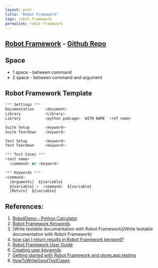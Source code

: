 ```yaml
---
layout: post
title: "Robot Framework"
tags: robot-framework
permalink: robot-framework
---
```


## [Robot Framework](http://robotframework.org/) - [Github Repo](https://github.com/robotframework/robotframework)

## Space
-  1 space - between command
-  2 space - between command and argument


## Robot Framework Template
```python
*** Settings ***
Documentation     <document>
Library           <Library>
Library           <python pakcage>  WITH NAME  <ref name>

Suite Setup       <keyword>
Suite Teardown    <keyword>

Test Setup        <keyword>
Test Teardown     <keyword>

*** Test Cases ***
<test name>
  <command> or <keyword>

*** Keywords ***
<command>
  [Arguments]  ${variable}
  ${variable} =  <command>  ${variable}
  [Return]  ${variable}
```

## References:
1. [RobotDemo - Python Calculator](https://bitbucket.org/robotframework/robotdemo/src/0f996d178905?at=master)
2. [Robot Framework Keywords](http://stackoverflow.com/questions/19648439/robot-framework-keywords)
3. [Write testable documentation with Robot Framework](Write testable documentation with Robot Framework)
4. [how can I return results in Robot Framework keyword?](http://stackoverflow.com/questions/7580252/how-can-i-return-results-in-robot-framework-keyword)
5. [Robot Framework User Guide](http://robotframework.org/robotframework/latest/RobotFrameworkUserGuide.html)
6. [Creating user keywords](http://code.google.com/p/robotframework/source/browse/doc/userguide/src/CreatingTestData/CreatingUserKeywords.txt?r=e35c4cf7591986d212a6f1c015f2f77598fb7ea2)
7. [Getting started with Robot Framework and plone.app.testing](http://datakurre.pandala.org/2012/09/getting-started-with-robotframework-and.html)
8. [HowToWriteGoodTestCases](https://code.google.com/p/robotframework/wiki/HowToWriteGoodTestCases)
